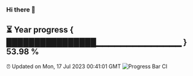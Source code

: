 ### Hi there 👋
⏳ Year progress { ████████████████▁▁▁▁▁▁▁▁▁▁▁▁▁▁ } 53.98 %
---
⏰ Updated on Mon, 17 Jul 2023 00:41:01 GMT
![Progress Bar CI](https://github.com/Moyi321/Moyi321/workflows/Progress%20Bar%20CI/badge.svg)
